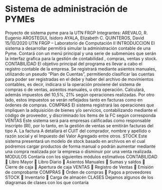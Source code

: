 # Sistema de administración de PYMEs
Proyecto de sistema pyme para la UTN FRGP
Integrantes:
AREVALO, R. Eugenio
AROSTEGUI, Isidoro
AYALA, Elizabeth C.
QUINTEROS, David
15/10/2020
UTN FRGP – Laboratorio de Computación II
INTRODUCCION
El sistema a desarrollar permitirá simular la administración contable de una Pyme.
Contará con un menú principal y una serie de submenúes que serán la interfaz grafica
para la gestión de contabilidad , compras, ventas y stock.
CONTABILIDAD
El objetivo principal del programa es llevar a cabo el registro contable de la empresa.
Se registrará mediante asientos manuales, utilizando un pseudo “Plan de Cuentas”,
permitiendo clasificar las cuentas para poder ser registradas en el debe y haber del
archivo de movimientos contables, es decir, indicara si la operación proviene del
sistema de compras o de ventas, asientos manuales, u otra operación. Calculará,
además impuestos del 10,5%, 21% según operaciones realizadas. Por otro lado, estos
impuestos se verán reflejados tanto en facturas como en órdenes de compras.
COMPRAS
El sistema registrará las operaciones que impliquen la adquisición de bienes y/o
servicios, contabilizando mediante el código de proveedor, y discriminado los ítems de
la FC según corresponda
VENTAS
Este sistema será para empresas calificadas como responsable inscripto (RI), por lo
tanto, en la gestión de ventas se emitirán facturas del tipo A. La factura A detallará el
CUIT del comprador, nombre y apellido o razón social y el Impuesto del Valor Agregado
entre otros.
STOCK
Este sistema presentará un modelo de stock basado en archivos en el cual podremos
cargar productos de forma manual o podrán aumentar mediante una compra realizada
por la empresa o disminuir por una venta realizada.
MODULOS
Contaría con los siguientes módulos estimativos
CONTABILIDAD
 Libro Mayor
 Libro Diario
 Asientos Manuales
 Sumas y saldos
 Cierre de caja
 Apertura de caja
VENTAS
 Registro de Ventas
 Emisión de comprobante
COMPRAS
 Orden de compras
 Pagos a proveedores
STOCK
 Inventario
 Carga de almacén
CLASES
Dejamos algunos de los diagramas de clases con los que contaría